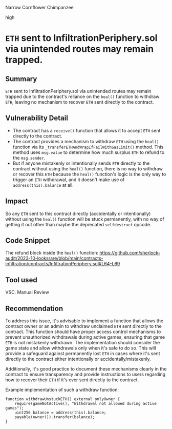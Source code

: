 Narrow Cornflower Chimpanzee

high

# `ETH` sent to InfiltrationPeriphery.sol via unintended routes may remain trapped.
## Summary

`ETH` sent to InfiltrationPeriphery.sol via unintended routes may remain trapped due to the contract's reliance on the `heal()` function to withdraw `ETH`, leaving no mechanism to recover `ETH` sent directly to the contract.

## Vulnerability Detail

- The contract has a `receive()` function that allows it to accept `ETH` sent directly to the contract.
- The contract provides a mechanism to withdraw `ETH` using the `heal()` function via its `_transferETHAndWrapIfFailWithGasLimit()` method. This method uses `msg.value` to determine how much surplus `ETH` to refund to the `msg.sender`.
- But if anyone mistakenly or intentionally sends `ETH` directly to the contract without using the `heal()` function, there is no way to withdraw or recover this `ETH` because the `heal()` function's logic is the only way to trigger an `ETH` withdrawal, and it doesn't make use of `address(this).balance` at all.

## Impact

So any `ETH` sent to this contract directly (accidentally or intentionally) without using the `heal()` function will be stuck permanently, with no way of getting it out other than maybe the deprecated `selfdestruct` opcode.

## Code Snippet

The refund block inside the `heal()` function:
https://github.com/sherlock-audit/2023-10-looksrare/blob/main/contracts-infiltration/contracts/InfiltrationPeriphery.sol#L64-L69

## Tool used

VSC.
Manual Review

## Recommendation

To address this issue, it's advisable to implement a function that allows the contract owner or an admin to withdraw unclaimed `ETH` sent directly to the contract. This function should have proper access control mechanisms to prevent unauthorized withdrawals during active games, ensuring that game `ETH` is not mistakenly withdrawn. The implementation should consider the game state and allow withdrawals only when it's safe to do so. This will provide a safeguard against permanently lost `ETH` in cases where it's sent directly to the contract either intentionally or accidentally/mistakenly.

Additionally, it's good practice to document these mechanisms clearly in the contract to ensure transparency and provide instructions to users regarding how to recover their `ETH` if it's ever sent directly to the contract.

Example implementation of such a withdraw function:
```solidity
function withdrawUnstuckETH() external onlyOwner {
    require(gameNotActive(), "Withdrawal not allowed during active games");
    uint256 balance = address(this).balance;
    payable(owner()).transfer(balance);
}

```